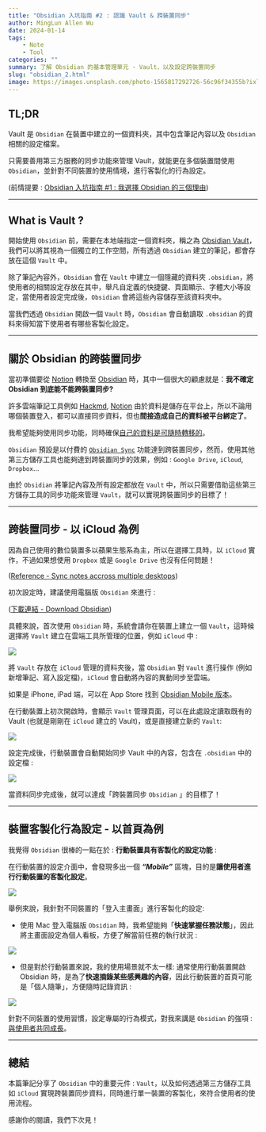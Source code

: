 ```yaml
---
title: "Obsidian 入坑指南 #2 : 認識 Vault & 跨裝置同步"
author: MingLun Allen Wu
date: 2024-01-14
tags: 
    - Note
    - Tool
categories: ""
summary: 了解 Obsidian 的基本管理單元 - Vault，以及設定跨裝置同步 
slug: "obsidian_2.html"
image: https://images.unsplash.com/photo-1565817292726-56c96f34355b?ixlib=rb-4.0.3&ixid=M3wxMjA3fDB8MHxwaG90by1wYWdlfHx8fGVufDB8fHx8fA%3D%3D&auto=format&fit=crop&w=2969&q=80
---
```


## TL;DR 

Vault 是 `Obsidian` 在裝置中建立的一個資料夾，其中包含筆記內容以及 `Obsidian` 相關的設定檔案。

只需要善用第三方服務的同步功能來管理 Vault，就能更在多個裝置間使用 `Obsidian`，並針對不同裝置的使用情境，進行客製化的行為設定。

(前情提要 : [Obsidian 入坑指南 #1 : 我選擇 Obsidian 的三個理由](https://minglunwu.com/notes/2023/obsidian_1.html/))

---

## What is Vault ?

開始使用 `Obsidian` 前，需要在本地端指定一個資料夾，稱之為 [Obsidian Vault](https://help.obsidian.md/Getting+started/Create+a+vault)，我們可以將其視為一個獨立的工作空間，所有透過 `Obsidian` 建立的筆記，都會存放在這個 `Vault` 中。

除了筆記內容外，`Obsidian` 會在 `Vault` 中建立一個隱藏的資料夾 `.obsidian`，將使用者的相關設定存放在其中，舉凡自定義的快捷鍵、頁面顯示、字體大小等設定，當使用者設定完成後，`Obsidian` 會將這些內容儲存至該資料夾中。

當我們透過 `Obsidian` 開啟一個 `Vault` 時，`Obsidian` 會自動讀取 `.obsidian` 的資料來得知當下使用者有哪些客製化設定。

---
## 關於 Obsidian 的跨裝置同步

當初準備要從 [Notion](https://www.notion.so) 轉換至 [Obsidian](https://obsidian.md) 時，其中一個很大的顧慮就是：**我不確定 Obsidian 到底能不能跨裝置同步?**

許多雲端筆記工具例如 [Hackmd](https://hackmd.io/?nav=overview), [Notion](https://www.notion.so) 由於資料是儲存在平台上，所以不論用哪個裝置登入，都可以直接同步資料，但也**間接造成自己的資料被平台綁定了**。

我希望能夠使用同步功能，同時確保[自己的資料是可隨時轉移的]((https://minglunwu.com/notes/2023/obsidian_1.html/))。

`Obsidian` 預設是以付費的 [`Obsidian Sync`](https://obsidian.md/sync) 功能達到跨裝置同步，然而，使用其他第三方儲存工具也能夠達到跨裝置同步的效果，例如 : `Google Drive`, `iCloud`, `Dropbox`...

由於 `Obsidian` 將筆記內容及所有設定都放在 `Vault` 中，所以只需要借助這些第三方儲存工具的同步功能來管理 `Vault`，就可以實現跨裝置同步的目標了！

---

## 跨裝置同步 - 以 iCloud 為例

因為自己使用的數位裝置多以蘋果生態系為主，所以在選擇工具時，以 `iCloud` 實作，不過如果想使用 `Dropbox` 或是 `Google Drive` 也沒有任何問題！ 

([Reference - Sync notes accross multiple desktops](https://help.obsidian.md/Getting+started/Sync+your+notes+across+devices#Sync+notes+across+multiple+desktops))

初次設定時，建議使用電腦版 `Obsidian` 來進行 : 

([下載連結 - Download Obsidian](https://obsidian.md))

具體來說，首次使用 `Obsidian` 時，系統會請你在裝置上建立一個 `Vault`，這時候選擇將 `Vault` 建立在雲端工具所管理的位置，例如 `iCloud` 中 : 

![](https://minglunwu.com/images/20240114/20240114_1.png)

將 `Vault` 存放在 `iCloud` 管理的資料夾後，當 `Obsidian` 對 `Vault` 進行操作 (例如新增筆記、寫入設定檔)，`iCloud` 會自動將內容的異動同步至雲端。

如果是 iPhone, iPad 端，可以在 App Store 找到 [Obsidian Mobile 版本](https://apps.apple.com/tw/app/obsidian-connected-notes/id1557175442)。

在行動裝置上初次開啟時，會顯示 `Vault` 管理頁面，可以在此處設定讀取既有的 Vault (也就是剛剛在 `iCloud` 建立的 Vault)，或是直接建立新的 `Vault`:

![](https://minglunwu.com/images/20240114/20240114_2.png)

設定完成後，行動裝置會自動開始同步 Vault 中的內容，包含在 `.obsidian` 中的設定檔 : 

![](https://minglunwu.com/images/20240114/20240114_3.png)

當資料同步完成後，就可以達成「跨裝置同步 `Obsidian` 」的目標了！

---

## 裝置客製化行為設定 - 以首頁為例

我覺得 `Obsidian` 很棒的一點在於 : **行動裝置具有客製化的設定功能** : 

在行動裝置的設定介面中，會發現多出一個 ***“Mobile”*** 區塊，目的是**讓使用者進行行動裝置的客製化設定**。

![](https://minglunwu.com/images/20240114/20240114_4.png)

舉例來說，我針對不同裝置的「登入主畫面」進行客製化的設定:

+ 使用 Mac 登入電腦版 `Obsidian` 時，我希望能夠「**快速掌握任務狀態**」，因此將主畫面設定為個人看板，方便了解當前任務的執行狀況 : 

![](https://minglunwu.com/images/20240114/20240114_5.png)

+ 但是對於行動裝置來說，我的使用場景就不太一樣: 通常使用行動裝置開啟 Obsidian 時，是為了**快速摘錄某些感興趣的內容**，因此行動裝置的首頁可能是「個人隨筆」，方便隨時記錄資訊 : 

![](https://minglunwu.com/images/20240114/20240114_6.png)

針對不同裝置的使用習慣，設定專屬的行為模式，對我來講是 `Obsidian` 的強項 :  [與使用者共同成長](https://minglunwu.com/notes/2023/obsidian_1.html/)。

---
## 總結 

本篇筆記分享了 `Obsidian` 中的重要元件 : `Vault`，以及如何透過第三方儲存工具如 `iCloud` 實現跨裝置同步資料，同時進行單一裝置的客製化，來符合使用者的使用流程。

感謝你的閱讀，我們下次見！